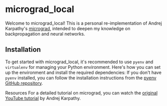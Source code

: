 # micrograd_local

Welcome to micrograd_local! This is a personal re-implementation of Andrej Karpathy's [micrograd](https://github.com/karpathy/micrograd), intended to deepen my knowledge on backpropagation and neural networks.

## Installation

To get started with micrograd_local, it's recommended to use `pyenv` and `virtualenv` for managing your Python environment. Here's how you can set up the environment and install the required dependencies:
If you don't have `pyenv` installed, you can follow the installation instructions from the [pyenv GitHub repository](https://github.com/pyenv/pyenv#installation).

Resources
For a detailed tutorial on micrograd, you can watch the [original YouTube tutorial](https://www.youtube.com/watch?v=VMj-3S1tku0) by Andrej Karpathy.


